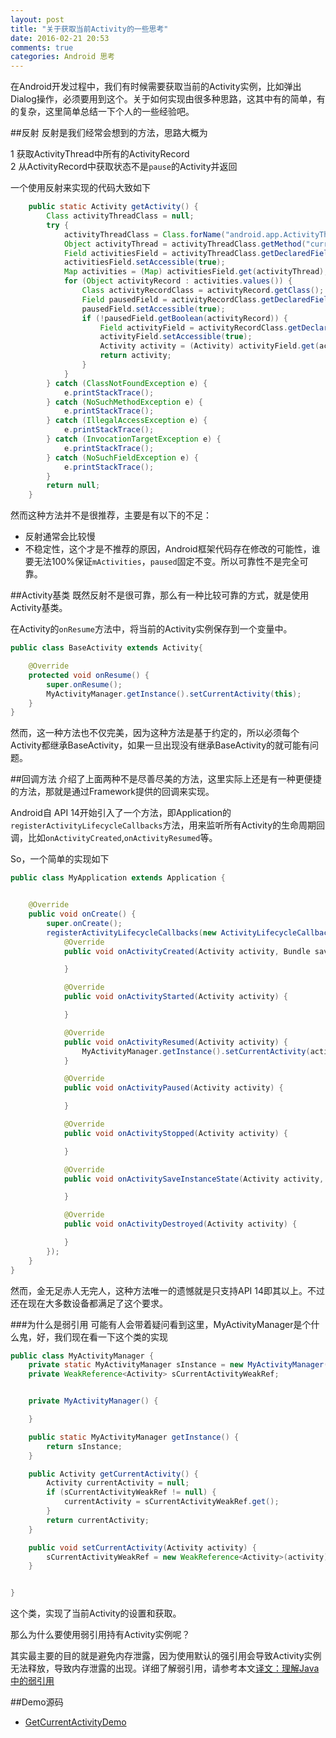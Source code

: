 ```yaml
---
layout: post
title: "关于获取当前Activity的一些思考"
date: 2016-02-21 20:53
comments: true
categories: Android 思考
---
```

在Android开发过程中，我们有时候需要获取当前的Activity实例，比如弹出Dialog操作，必须要用到这个。关于如何实现由很多种思路，这其中有的简单，有的复杂，这里简单总结一下个人的一些经验吧。

<!--more-->
##反射
反射是我们经常会想到的方法，思路大概为

  1 获取ActivityThread中所有的ActivityRecord   
  2 从ActivityRecord中获取状态不是`pause`的Activity并返回


一个使用反射来实现的代码大致如下
```java
	public static Activity getActivity() {
        Class activityThreadClass = null;
        try {
            activityThreadClass = Class.forName("android.app.ActivityThread");
            Object activityThread = activityThreadClass.getMethod("currentActivityThread").invoke(null);
            Field activitiesField = activityThreadClass.getDeclaredField("mActivities");
            activitiesField.setAccessible(true);
            Map activities = (Map) activitiesField.get(activityThread);
            for (Object activityRecord : activities.values()) {
                Class activityRecordClass = activityRecord.getClass();
                Field pausedField = activityRecordClass.getDeclaredField("paused");
                pausedField.setAccessible(true);
                if (!pausedField.getBoolean(activityRecord)) {
                    Field activityField = activityRecordClass.getDeclaredField("activity");
                    activityField.setAccessible(true);
                    Activity activity = (Activity) activityField.get(activityRecord);
                    return activity;
                }
            }
        } catch (ClassNotFoundException e) {
            e.printStackTrace();
        } catch (NoSuchMethodException e) {
            e.printStackTrace();
        } catch (IllegalAccessException e) {
            e.printStackTrace();
        } catch (InvocationTargetException e) {
            e.printStackTrace();
        } catch (NoSuchFieldException e) {
            e.printStackTrace();
        }
        return null;
    }
```

然而这种方法并不是很推荐，主要是有以下的不足：
  
  * 反射通常会比较慢
  * 不稳定性，这个才是不推荐的原因，Android框架代码存在修改的可能性，谁要无法100%保证`mActivities`，`paused`固定不变。所以可靠性不是完全可靠。


##Activity基类
既然反射不是很可靠，那么有一种比较可靠的方式，就是使用Activity基类。

在Activity的`onResume`方法中，将当前的Activity实例保存到一个变量中。
```java
public class BaseActivity extends Activity{

    @Override
    protected void onResume() {
        super.onResume();
        MyActivityManager.getInstance().setCurrentActivity(this);
    }
}
```

然而，这一种方法也不仅完美，因为这种方法是基于约定的，所以必须每个Activity都继承BaseActivity，如果一旦出现没有继承BaseActivity的就可能有问题。

##回调方法
介绍了上面两种不是尽善尽美的方法，这里实际上还是有一种更便捷的方法，那就是通过Framework提供的回调来实现。

Android自 API 14开始引入了一个方法，即Application的`registerActivityLifecycleCallbacks`方法，用来监听所有Activity的生命周期回调，比如`onActivityCreated`,`onActivityResumed`等。

So，一个简单的实现如下
```java
public class MyApplication extends Application {


    @Override
    public void onCreate() {
        super.onCreate();
        registerActivityLifecycleCallbacks(new ActivityLifecycleCallbacks() {
            @Override
            public void onActivityCreated(Activity activity, Bundle savedInstanceState) {

            }

            @Override
            public void onActivityStarted(Activity activity) {

            }

            @Override
            public void onActivityResumed(Activity activity) {
                MyActivityManager.getInstance().setCurrentActivity(activity);
            }

            @Override
            public void onActivityPaused(Activity activity) {

            }

            @Override
            public void onActivityStopped(Activity activity) {

            }

            @Override
            public void onActivitySaveInstanceState(Activity activity, Bundle outState) {

            }

            @Override
            public void onActivityDestroyed(Activity activity) {

            }
        });
    }
}
```

然而，金无足赤人无完人，这种方法唯一的遗憾就是只支持API 14即其以上。不过还在现在大多数设备都满足了这个要求。

###为什么是弱引用
可能有人会带着疑问看到这里，MyActivityManager是个什么鬼，好，我们现在看一下这个类的实现
```java
public class MyActivityManager {
    private static MyActivityManager sInstance = new MyActivityManager();
    private WeakReference<Activity> sCurrentActivityWeakRef;


    private MyActivityManager() {

    }

    public static MyActivityManager getInstance() {
        return sInstance;
    }

    public Activity getCurrentActivity() {
        Activity currentActivity = null;
        if (sCurrentActivityWeakRef != null) {
            currentActivity = sCurrentActivityWeakRef.get();
        }
        return currentActivity;
    }

    public void setCurrentActivity(Activity activity) {
        sCurrentActivityWeakRef = new WeakReference<Activity>(activity);
    }


}
```

这个类，实现了当前Activity的设置和获取。

那么为什么要使用弱引用持有Activity实例呢？

其实最主要的目的就是避免内存泄露，因为使用默认的强引用会导致Activity实例无法释放，导致内存泄露的出现。详细了解弱引用，请参考本文[译文：理解Java中的弱引用](http://droidyue.com/blog/2014/10/12/understanding-weakreference-in-java/)


##Demo源码
  * [GetCurrentActivityDemo](https://github.com/androidyue/GetCurrentActivityDemo)
